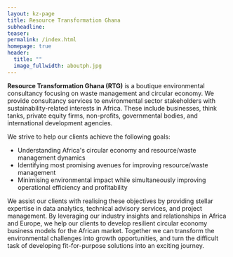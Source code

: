 ```yaml
---
layout: kz-page
title: Resource Transformation Ghana
subheadline:
teaser:
permalink: /index.html
homepage: true
header:
  title: ""
  image_fullwidth: aboutph.jpg
---
```


**Resource Transformation Ghana (RTG)** is a boutique environmental consultancy focusing on waste management and circular economy. We provide consultancy services to environmental sector stakeholders with sustainability-related interests in Africa. These include businesses, think tanks, private equity firms, non-profits, governmental bodies, and international development agencies.


We strive to help our clients achieve the following goals:
* Understanding Africa's circular economy and resource/waste management dynamics
* Identifying most promising avenues for improving resource/waste management
* Minimising environmental impact while simultaneously improving operational efficiency and profitability

We assist our clients with realising these objectives by providing stellar expertise in data analytics, technical advisory services, and project management. By leveraging our industry insights and relationships in Africa and Europe, we help our clients to develop resilient circular economy business models for the African market. Together we can transform the environmental challenges into growth opportunities, and turn the difficult task of developing fit-for-purpose solutions into an exciting journey.
